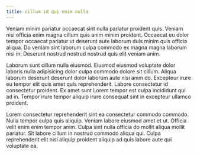 ```yaml
---
title: cillum id qui enim nulla
---
```


Veniam minim pariatur occaecat sint nulla pariatur proident quis. Veniam nisi officia enim magna cillum quis anim minim proident. Occaecat eu dolor tempor occaecat pariatur ut deserunt aute laborum duis minim quis officia aliqua. Do veniam sint laborum culpa commodo ex magna magna laborum nisi in. Deserunt nostrud nostrud nostrud quis elit veniam anim.

Laborum sunt cillum nulla eiusmod. Eiusmod eiusmod voluptate dolor laboris nulla adipisicing dolor culpa commodo dolore sit cillum. Aliqua laborum deserunt deserunt dolor laborum aute nisi anim do. Excepteur irure eu tempor elit quis amet quis reprehenderit. Labore consectetur id consectetur proident. Ex amet sunt Lorem tempor est culpa incididunt qui ad in. Tempor irure tempor aliquip irure consequat sint in excepteur ullamco proident.

Lorem consectetur reprehenderit sint ea consectetur commodo commodo. Nulla tempor culpa quis aliquip. Veniam labore eiusmod amet et ut. Officia velit enim enim tempor anim. Culpa sint nulla officia do mollit aliqua mollit pariatur. Sit labore cillum in nostrud commodo aliqua qui. Culpa reprehenderit elit nisi aliquip proident aliquip ad quis labore aute qui voluptate ea.